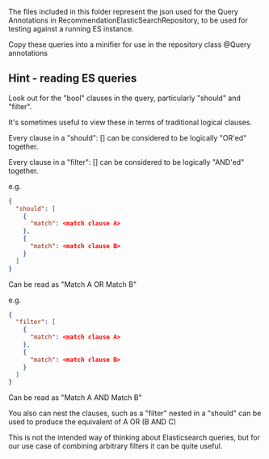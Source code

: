 The files included in this folder represent the json used for the Query Annotations in
RecommendationElasticSearchRepository, to be used for testing against a running ES instance.

Copy these queries into a minifier for use in the repository class @Query annotations

## Hint - reading ES queries
Look out for the "bool" clauses in the query, particularly "should" and "filter".

It's sometimes useful to view these in terms of traditional logical clauses.

Every clause in a "should": [] can be considered to be logically "OR'ed" together.

Every clause in a "filter": [] can be considered to be logically "AND'ed" together.

e.g. 
```json
{
  "should": [
    {
      "match": <match clause A>
    },
    {
      "match": <match clause B>
    }
  ]
}
```
Can be read as "Match A OR Match B"

e.g.
```json
{
  "filter": [
    {
      "match": <match clause A>
    },
    {
      "match": <match clause B>
    }
  ]
}
```
Can be read as "Match A AND Match B"

You also can nest the clauses, such as a "filter" nested in a "should" can be used to produce the equivalent of A OR (B AND C)

This is not the intended way of thinking about Elasticsearch queries, but for our use case of combining arbitrary filters it can be quite useful.
